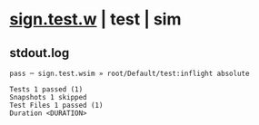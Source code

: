 # [sign.test.w](../../../../../../tests/sdk_tests/math/sign.test.w) | test | sim

## stdout.log
```log
pass ─ sign.test.wsim » root/Default/test:inflight absolute

Tests 1 passed (1)
Snapshots 1 skipped
Test Files 1 passed (1)
Duration <DURATION>
```

